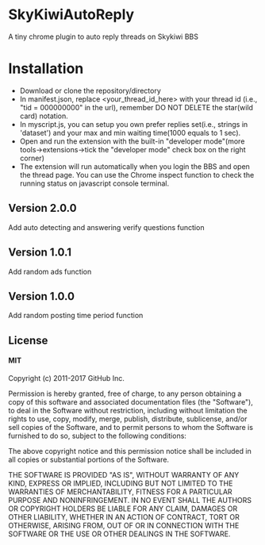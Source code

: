 # SkyKiwiAutoReply
A tiny chrome plugin to auto reply threads on Skykiwi BBS

# Installation
* Download or clone the repository/directory
* In manifest.json, replace <your_thread_id_here> with your thread id (i.e., "tid = 000000000" in the url), remember DO NOT DELETE the star(wild card) notation.
* In myscript.js, you can setup you own prefer replies set(i.e., strings in 'dataset') and your max and min waiting time(1000 equals to 1 sec).
* Open and run the extension with the built-in "developer mode"(more tools->extensions->tick the "developer mode" check box on the right corner)
* The extension will run automatically when you login the BBS and open the thread page. You can use the Chrome inspect function to check the running status on javascript console terminal.


## Version 2.0.0
Add auto detecting and answering verify questions function

## Version 1.0.1
Add random ads function

## Version 1.0.0
Add random posting time period function

## License
#### MIT
Copyright (c) 2011-2017 GitHub Inc.

Permission is hereby granted, free of charge, to any person obtaining a copy of this software and associated documentation files (the "Software"), to deal in the Software without restriction, including without limitation the rights to use, copy, modify, merge, publish, distribute, sublicense, and/or sell copies of the Software, and to permit persons to whom the Software is furnished to do so, subject to the following conditions:

The above copyright notice and this permission notice shall be included in all copies or substantial portions of the Software.

THE SOFTWARE IS PROVIDED "AS IS", WITHOUT WARRANTY OF ANY KIND, EXPRESS OR IMPLIED, INCLUDING BUT NOT LIMITED TO THE WARRANTIES OF MERCHANTABILITY, FITNESS FOR A PARTICULAR PURPOSE AND NONINFRINGEMENT. IN NO EVENT SHALL THE AUTHORS OR COPYRIGHT HOLDERS BE LIABLE FOR ANY CLAIM, DAMAGES OR OTHER LIABILITY, WHETHER IN AN ACTION OF CONTRACT, TORT OR OTHERWISE, ARISING FROM, OUT OF OR IN CONNECTION WITH THE SOFTWARE OR THE USE OR OTHER DEALINGS IN THE SOFTWARE.
